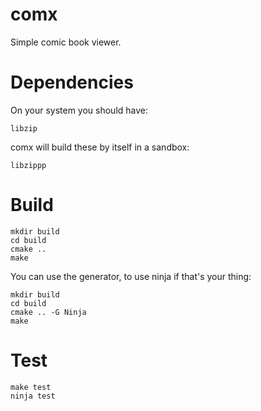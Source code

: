 # comx

Simple comic book viewer.

# Dependencies

On your system you should have:

    libzip

comx will build these by itself in a sandbox:

    libzippp

# Build

    mkdir build
    cd build
    cmake ..
    make

You can use the generator, to use ninja if that's your thing:

    mkdir build
    cd build
    cmake .. -G Ninja
    make

# Test

    make test
    ninja test
